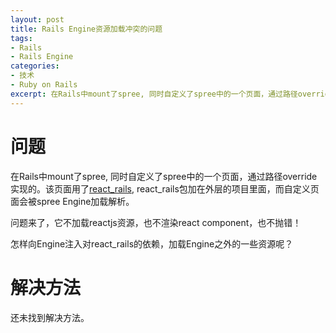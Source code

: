 ```yaml
---
layout: post
title: Rails Engine资源加载冲突的问题
tags:
- Rails
- Rails Engine
categories:
- 技术
- Ruby on Rails
excerpt: 在Rails中mount了spree, 同时自定义了spree中的一个页面，通过路径override实现的。该页面用了react_rails], react_rails包加在外层的项目里面，而自定义页面会被spree Engine加载解析。问题来了，它不加载reactjs资源，也不渲染react component，也不抛错! 怎样向Engine注入对react_rails的依赖，加载Engine之外的一些资源呢？
---
```


# 问题
在Rails中mount了spree, 同时自定义了spree中的一个页面，通过路径override实现的。该页面用了[react_rails](https://github.com/reactjs/react-rails), react_rails包加在外层的项目里面，而自定义页面会被spree Engine加载解析。

问题来了，它不加载reactjs资源，也不渲染react component，也不抛错！

怎样向Engine注入对react_rails的依赖，加载Engine之外的一些资源呢？

# 解决方法
<TBD> 还未找到解决方法。
